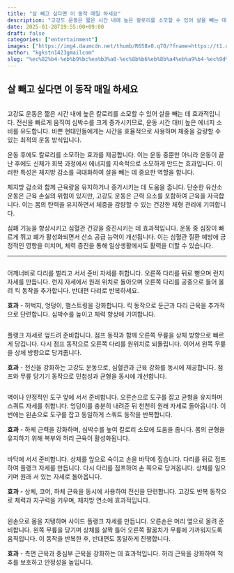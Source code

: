 ```yaml
---
title: "살 빼고 싶다면 이 동작 매일 하세요"
description: "고강도 운동은 짧은 시간 내에 높은 칼로리를 소모할 수 있어 살을 빼는 데 효과적입니다. 전신을 빠르게 움직여 심박수를 크게 증가시키므로, 운동 시간 대비 높은 에너지 소비를 유도합니다. 바쁜 현대인들에게는 시간을 효율적으로 사용하며 체중을 감량할 수 있는 최적의 운동"
date: 2025-01-28T19:55:00+09:00
draft: false
categories: ["entertainment"]
images: ["https://img4.daumcdn.net/thumb/R658x0.q70/?fname=https://t1.daumcdn.net/news/202501/28/tenbody/20250128174819356gore.jpg", "https://t1.daumcdn.net/news/202501/28/tenbody/20250128174819618idkz.gif", "https://t1.daumcdn.net/news/202501/28/tenbody/20250128174819873oemf.gif", "https://t1.daumcdn.net/news/202501/28/tenbody/20250128174820545asyn.gif", "https://t1.daumcdn.net/news/202501/28/tenbody/20250128174820941isxj.gif"]
author: "kgkstn1423gmailcom"
slug: "%ec%82%b4-%eb%b9%bc%ea%b3%a0-%ec%8b%b6%eb%8b%a4%eb%a9%b4-%ec%9d%b4-%eb%8f%99%ec%9e%91-%eb%a7%a4%ec%9d%bc-%ed%95%98%ec%84%b8%ec%9a%94"
---
```


<h2 >살 빼고 싶다면 이 동작 매일 하세요</h2> <figure ><img src="https://img4.daumcdn.net/thumb/R658x0.q70/?fname=https://t1.daumcdn.net/news/202501/28/tenbody/20250128174819356gore.jpg" alt=""/></figure> <p>고강도 운동은 짧은 시간 내에 높은 칼로리를 소모할 수 있어 살을 빼는 데 효과적입니다. 전신을 빠르게 움직여 심박수를 크게 증가시키므로, 운동 시간 대비 높은 에너지 소비를 유도합니다. 바쁜 현대인들에게는 시간을 효율적으로 사용하며 체중을 감량할 수 있는 최적의 운동 방식입니다.</p> <p>운동 후에도 칼로리를 소모하는 효과를 제공합니다. 이는 운동 중뿐만 아니라 운동이 끝난 후에도 신체가 회복 과정에서 에너지를 지속적으로 소모하게 만드는 효과입니다. 이러한 특성은 체지방 감소를 극대화하여 살을 빼는 데 중요한 역할을 합니다.</p> <p>체지방 감소와 함께 근육량을 유지하거나 증가시키는 데 도움을 줍니다. 단순한 유산소 운동은 근육 손실의 위험이 있지만, 고강도 운동은 근력 요소를 포함하여 근육을 자극합니다. 이는 몸의 탄력을 유지하면서 체중을 감량할 수 있는 건강한 체형 관리에 기여합니다.</p> <p>심폐 기능을 향상시키고 심혈관 건강을 증진시키는 데 효과적입니다. 운동 중 심장이 빠르게 뛰고 폐가 활성화되면서 산소 공급 능력이 개선됩니다. 이는 심혈관 질환 예방에 긍정적인 영향을 미치며, 체력 증진을 통해 일상생활에서도 활력을 더할 수 있습니다.</p> <hr /> <figure ><img src="https://t1.daumcdn.net/news/202501/28/tenbody/20250128174819618idkz.gif" alt=""/></figure> <p>어깨너비로 다리를 벌리고 서서 준비 자세를 취합니다. 오른쪽 다리를 뒤로 뻗으며 런지 자세를 만듭니다. 런지 자세에서 원래 위치로 돌아오며 오른쪽 다리를 공중으로 들어 올려 킥 동작을 추가합니다. 반대편 다리로 반복하세요.</p> <p><strong>효과</strong> - 허벅지, 엉덩이, 햄스트링을 강화합니다. 킥 동작으로 둔근과 다리 근육을 추가적으로 단련합니다. 심박수를 높이고 체력 향상에 기여합니다.</p> <figure ><img src="https://t1.daumcdn.net/news/202501/28/tenbody/20250128174819873oemf.gif" alt=""/></figure> <p>플랭크 자세로 엎드려 준비합니다. 점프 동작과 함께 오른쪽 무릎을 상체 방향으로 빠르게 당깁니다. 다시 점프 동작으로 오른쪽 다리를 원위치로 되돌립니다. 이어서 왼쪽 무릎을 상체 방향으로 당겨줍니다.</p> <p><strong>효과</strong> - 전신을 강화하는 고강도 운동으로, 심혈관과 근육 강화를 동시에 제공합니다. 점프와 무릎 당기기 동작으로 민첩성과 균형을 동시에 개선합니다.</p> <figure ><img src="https://t1.daumcdn.net/news/202501/28/tenbody/20250128174820545asyn.gif" alt=""/></figure> <p>벽이나 안정적인 도구 앞에 서서 준비합니다. 오른손으로 도구를 잡고 균형을 유지하며 스쿼트 자세를 취합니다. 엉덩이를 충분히 내려준 뒤 천천히 원래 자세로 돌아옵니다. 이번에는 왼손으로 도구를 잡고 동일하게 스쿼트 동작을 반복합니다.</p> <p><strong>효과</strong> - 하체 근력을 강화하며, 심박수를 높여 칼로리 소모에 도움을 줍니다. 몸의 균형을 유지하기 위해 복부와 허리 근육이 활성화됩니다.</p> <figure ><img src="https://t1.daumcdn.net/news/202501/28/tenbody/20250128174820941isxj.gif" alt=""/></figure> <p>바닥에 서서 준비합니다. 상체를 앞으로 숙이고 손을 바닥에 짚습니다. 다리를 뒤로 점프하여 플랭크 자세를 만듭니다. 다시 다리를 점프하여 손 쪽으로 당겨옵니다. 상체를 일으키며 원래 서 있는 자세로 돌아옵니다.</p> <p><strong>효과</strong> - 상체, 코어, 하체 근육을 동시에 사용하여 전신을 단련합니다. 고강도 반복 동작으로 체력과 지구력을 키우며, 체지방 연소에 효과적입니다.</p> <figure ><img src="https://t1.daumcdn.net/news/202501/28/tenbody/20250128174821244ppoo.gif" alt=""/></figure> <p>왼손으로 몸을 지탱하며 사이드 플랭크 자세를 만듭니다. 오른손은 머리 옆으로 올려 준비합니다. 왼쪽 무릎을 당기며 상체를 살짝 틀어 오른쪽 팔꿈치가 무릎에 가까워지도록 움직입니다. 이 동작을 반복한 후, 반대편도 동일하게 진행합니다.</p> <p><strong>효과</strong> - 측면 근육과 중심부 근육을 강화하는 데 효과적입니다. 허리 근육을 강화하여 척추를 보호하고 안정성을 높입니다.</p>